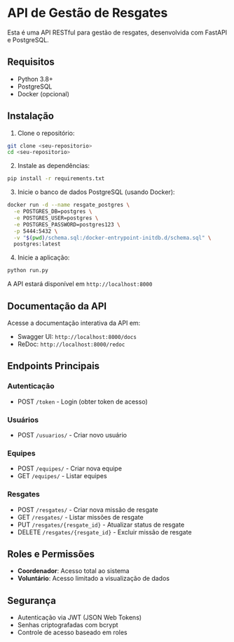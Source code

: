 # API de Gestão de Resgates

Esta é uma API RESTful para gestão de resgates, desenvolvida com FastAPI e PostgreSQL.

## Requisitos

- Python 3.8+
- PostgreSQL
- Docker (opcional)

## Instalação

1. Clone o repositório:

```bash
git clone <seu-repositorio>
cd <seu-repositorio>
```

2. Instale as dependências:

```bash
pip install -r requirements.txt
```

3. Inicie o banco de dados PostgreSQL (usando Docker):

```bash
docker run -d --name resgate_postgres \
  -e POSTGRES_DB=postgres \
  -e POSTGRES_USER=postgres \
  -e POSTGRES_PASSWORD=postgres123 \
  -p 5444:5432 \
  -v "$(pwd)/schema.sql:/docker-entrypoint-initdb.d/schema.sql" \
  postgres:latest
```

4. Inicie a aplicação:

```bash
python run.py
```

A API estará disponível em `http://localhost:8000`

## Documentação da API

Acesse a documentação interativa da API em:

- Swagger UI: `http://localhost:8000/docs`
- ReDoc: `http://localhost:8000/redoc`

## Endpoints Principais

### Autenticação

- POST `/token` - Login (obter token de acesso)

### Usuários

- POST `/usuarios/` - Criar novo usuário

### Equipes

- POST `/equipes/` - Criar nova equipe
- GET `/equipes/` - Listar equipes

### Resgates

- POST `/resgates/` - Criar nova missão de resgate
- GET `/resgates/` - Listar missões de resgate
- PUT `/resgates/{resgate_id}` - Atualizar status de resgate
- DELETE `/resgates/{resgate_id}` - Excluir missão de resgate

## Roles e Permissões

- **Coordenador**: Acesso total ao sistema
- **Voluntário**: Acesso limitado a visualização de dados

## Segurança

- Autenticação via JWT (JSON Web Tokens)
- Senhas criptografadas com bcrypt
- Controle de acesso baseado em roles
